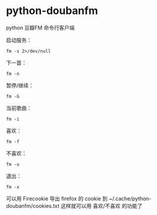 python-doubanfm
===============

python 豆瓣FM 命令行客户端

启动服务：

    fm -s 2>/dev/null

下一首：

    fm -n

暂停/继续：

    fm -G

当前歌曲：

    fm -i

喜欢：

    fm -f

不喜欢：

    fm -u

退出：

    fm -x


可以用 Firecookie 导出 firefox 的 cookie 到 ~/.cache/python-doubanfm/cookies.txt
这样就可以用 喜欢/不喜欢 的功能了

